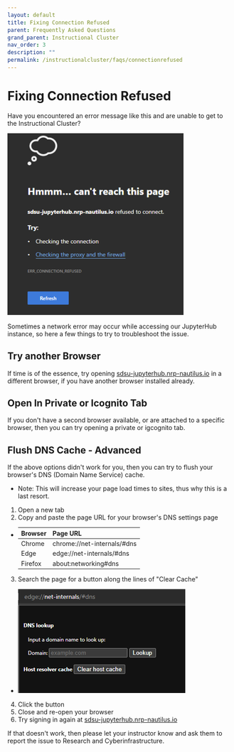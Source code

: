 ```yaml
---
layout: default
title: Fixing Connection Refused
parent: Frequently Asked Questions
grand_parent: Instructional Cluster
nav_order: 3
description: ""
permalink: /instructionalcluster/faqs/connectionrefused
---
```


# Fixing Connection Refused
Have you encountered an error message like this and are unable to get to the Instructional Cluster?

![Connection refused](/images/instructionalcluster/faq-connectionrefused1.png)

Sometimes a network error may occur while accessing our JupyterHub instance, so here a few things to try to troubleshoot the issue.

## Try another Browser
If time is of the essence, try opening [sdsu-jupyterhub.nrp-nautilus.io](https://sdsu-jupyterhub.nrp-nautilus.io) in a different browser, if you have another browser installed already.

## Open In Private or Icognito Tab
If you don't have a second browser available, or are attached to a specific browser, then you can try opening a private or igcognito tab.

## Flush DNS Cache - Advanced
If the above options didn't work for you, then you can try to flush your browser's DNS (Domain Name Service) cache. 
- Note: This will increase your page load times to sites, thus why this is a last resort.

1. Open a new tab
2. Copy and paste the page URL for your browser's DNS settings page
- |Browser | Page URL|
  |:-------|:--------|
  |Chrome | chrome://net-internals/#dns|
  |Edge | edge://net-internals/#dns|
  |Firefox | about:networking#dns|
3. Search the page for a button along the lines of "Clear Cache"
  - ![Clear Cache](/images/instructionalcluster/faq-connectionrefused2.png)
4. Click the button
5. Close and re-open your browser
6. Try signing in again at [sdsu-jupyterhub.nrp-nautilus.io](https://sdsu-jupyterhub.nrp-nautilus.io)

If that doesn't work, then please let your instructor know and ask them to report the issue to Research and Cyberinfrastructure.
